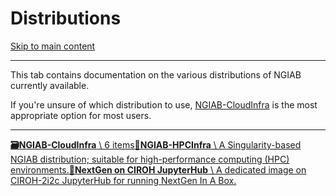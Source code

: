 # Distributions

[Skip to main content](https://docs.ciroh.org/docs/products/ngiab/distributions/#__docusaurus_skipToContent_fallback)

* * *

This tab contains documentation on the various distributions of NGIAB currently available.

If you're unsure of which distribution to use, [NGIAB-CloudInfra](https://docs.ciroh.org/docs/products/ngiab/distributions/ngiab-docker/) is the most appropriate option for most users.

* * *

[**🗃️NGIAB-CloudInfra** \\
6 items](https://docs.ciroh.org/docs/products/ngiab/distributions/ngiab-docker/)[**📄️NGIAB-HPCInfra** \\
A Singularity-based NGIAB distribution; suitable for high-performance computing (HPC) environments.](https://docs.ciroh.org/docs/products/ngiab/distributions/ngiab-singularity/)[**📄️NextGen on CIROH JupyterHub** \\
A dedicated image on CIROH-2i2c JupyterHub for running NextGen In A Box.](https://docs.ciroh.org/docs/products/ngiab/distributions/nextgen-2i2c/)